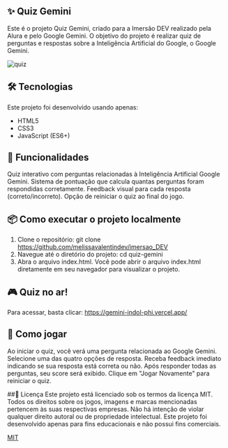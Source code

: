 

## ✨ Quiz Gemini

Este é o projeto Quiz Gemini, criado para a Imersão DEV realizado pela Alura e pelo Google Gemini. O objetivo do projeto é realizar quiz de perguntas e respostas sobre a Inteligência Artificial do Google, o Google Gemini.

![quiz](https://github.com/user-attachments/assets/aa970286-7278-4ec1-96fc-29879b23235b)

## 🛠️ Tecnologias

Este projeto foi desenvolvido usando apenas:

- HTML5
- CSS3
- JavaScript (ES6+)
  
## 🚀 Funcionalidades

Quiz interativo com perguntas relacionadas à Inteligência Artificial Google Gemini.
Sistema de pontuação que calcula quantas perguntas foram respondidas corretamente.
Feedback visual para cada resposta (correto/incorreto).
Opção de reiniciar o quiz ao final do jogo.

## 📦 Como executar o projeto localmente

1. Clone o repositório: git clone https://github.com/melissavalentindev/imersao_DEV
2. Navegue até o diretório do projeto: cd quiz-gemini
3. Abra o arquivo index.html. Você pode abrir o arquivo index.html diretamente em seu navegador para visualizar o projeto.

## 🎮 Quiz no ar!

Para acessar, basta clicar: https://gemini-indol-phi.vercel.app/

## 📝 Como jogar
Ao iniciar o quiz, você verá uma pergunta relacionada ao Google Gemini.
Selecione uma das quatro opções de resposta.
Receba feedback imediato indicando se sua resposta está correta ou não.
Após responder todas as perguntas, seu score será exibido.
Clique em "Jogar Novamente" para reiniciar o quiz.

##📜 Licença
Este projeto está licenciado sob os termos da licença MIT. Todos os direitos sobre os jogos, imagens e marcas mencionadas pertencem às suas respectivas empresas. Não há intenção de violar qualquer direito autoral ou de propriedade intelectual. Este projeto foi desenvolvido apenas para fins educacionais e não possui fins comerciais.

[MIT](https://choosealicense.com/licenses/mit/)

